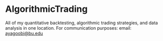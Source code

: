 # AlgorithmicTrading
All of my quantitative backtesting, algorithmic trading strategies, and data analysis in one location. 
For communication purposes: 
email: ayagoobi@bu.edu
